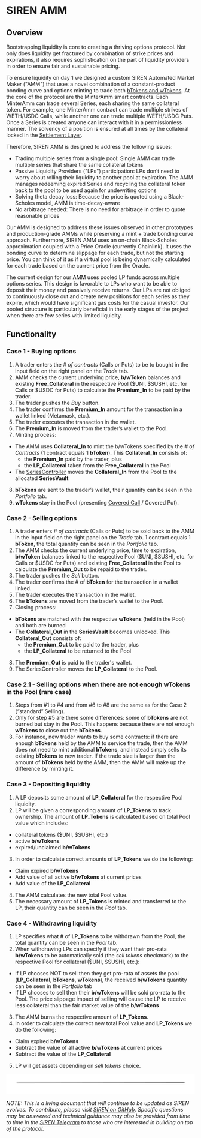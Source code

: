 # SIREN AMM

## Overview

Bootstrapping liquidity is core to creating a thriving options protocol. Not only does liquidity get fractured by combination of strike prices and expirations, it also requires sophistication on the part of liquidity providers in order to ensure fair and sustainable pricing.

To ensure liquidity on day 1 we designed a custom SIREN Automated Market Maker ("AMM") that uses a novel combination of a constant-product bonding curve and options minting to trade both [bTokens and wTokens](https://docs.sirenmarkets.com/faq-options/what-are-options#what-are-btokens-and-wtokens). At the core of the protocol are the MinterAmm smart contracts. Each MinterAmm can trade several Series, each sharing the same collateral token. For example, one MinterAmm contract can trade multiple strikes of WETH/USDC Calls, while another one can trade multiple WETH/USDC Puts. Once a Series is created anyone can interact with it in a permissionless manner. The solvency of a position is ensured at all times by the collateral locked in the [Settlement Layer](https://docs.sirenmarkets.com/siren-protocol/settlement-layer).

Therefore, SIREN AMM is designed to address the following issues:

- Trading multiple series from a single pool: Single AMM can trade multiple series that share the same collateral tokens
- Passive Liquidity Providers ("LPs") participation: LPs don’t need to worry about rolling their liquidity to another pool at expiration. The AMM manages redeeming expired Series and recycling the collateral token back to the pool to be used again for undewriting options
- Solving theta decay loss: Because the price is quoted using a Black-Scholes model, AMM is time-decay-aware
- No arbitrage needed: There is no need for arbitrage in order to quote reasonable prices

Our AMM is designed to address these issues observed in other prototypes and production-grade AMMs while preserving a mint + trade bonding curve approach. Furthermore, SIREN AMM uses an on-chain Black-Scholes approximation coupled with a Price Oracle (currently Chainlink). It uses the bonding curve to determine slippage for each trade, but not the starting price. You can think of it as if a virtual pool is being dynamically calculated for each trade based on the current price from the Oracle.

The current design for our AMM uses pooled LP funds across multiple options series. This design is favorable to LPs who want to be able to deposit their money and passively receive returns. Our LPs are not obliged to continuously close out and create new positions for each series as they expire, which would have significant gas costs for the casual investor. Our pooled structure is particularly beneficial in the early stages of the project when there are few series with limited liquidity.

## Functionality

### Case 1 - Buying options

1. A trader enters the *# of contracts* (Calls or Puts) to be to bought in the input field on the right panel on the *Trade* tab.
2. AMM checks the current underlying price, **b/wToken** balances and existing **Free_Collateral** in the respective Pool ($UNI, $SUSHI, etc. for Calls or $USDC for Puts) to calculate the **Premium_In** to be paid by the trader.
3. The trader pushes the *Buy* button.
4. The trader confirms the **Premium_In** amount for the transaction in a wallet linked (Metamask, etc.).
5. The trader executes the transaction in the wallet.
6. The **Premium_In** is moved from the trader’s wallet to the Pool.
7. Minting process:
- The AMM uses **Collateral_In** to mint the b/wTokens specified by the *# of Contracts* (1 contract equals 1 **bToken**). This **Collateral_In** consists of:
  - the **Premium_In** paid by the trader, plus
  - the **LP_Collateral** taken from the **Free_Collateral** in the Pool
- The [SeriesController](https://docs.sirenmarkets.com/siren-protocol/settlement-layer) moves the **Collateral_In** from the Pool to the allocated **SeriesVault**
8. **bTokens** are sent to the trader’s wallet, their quantity can be seen in the *Portfolio* tab.
9. **wTokens** stay in the Pool (presenting [Covered Call](https://www.investopedia.com/terms/c/coveredcall.asp) / Covered Put).


### Case 2 - Selling options

1. A trader enters *# of contracts* (Calls or Puts) to be sold back to the AMM in the input field on the right panel on the *Trade* tab. 1 contract equals 1 **bToken**, the total quantity can be seen in the *Portfolio* tab.
2. The AMM checks the current underlying price, time to expiration, **b/wToken** balances linked to the respective Pool ($UNI, $SUSHI, etc. for Calls or $USDC for Puts) and existing **Free_Collateral** in the Pool to calculate the **Premium_Out** to be repaid to the trader.
3. The trader pushes the *Sell* button.
4. The trader confirms the # of **bToken** for the transaction in a wallet linked.
5. The trader executes the transaction in the wallet.
6. The **bTokens** are moved from the trader’s wallet to the Pool.
7. Closing process:
- **bTokens** are matched with the respective **wTokens** (held in the Pool) and both are burned
- The **Collateral_Out** in the **SeriesVault** becomes unlocked. This **Collateral_Out** consists of:
  - the **Premium_Out** to be paid to the trader, plus
  - the **LP_Collateral** to be returned to the Pool
8. The **Premium_Out** is paid to the trader's wallet.
9. The SeriesController moves the **LP_Collateral** to the Pool.

### Case 2.1 - Selling options when there are not enough wTokens in the Pool (rare case)

1. Steps from #1 to #4 and from #6 to #8 are the same as for the Case 2 (“standard” Selling).
2. Only for step #5 are there some differences: some of **bTokens** are not burned but stay in the Pool. This happens because there are not enough **wTokens** to close out the **bTokens**.
3. For instance, new trader wants to buy some contracts: if there are enough **bTokens** held by the AMM to service the trade, then the AMM does not need to mint additional **bTokens**, and instead simply sells its existing **bTokens** to new trader. If the trade size is larger than the amount of **bTokens** held by the AMM, then the AMM will make up the difference by minting it.

### Case 3 - Depositing liquidity

1. A LP deposits some amount of **LP_Collateral** for the respective Pool liquidity.
2. LP will be given a corresponding amount of **LP_Tokens** to track ownership. The amount of **LP_Tokens** is calculated based on total Pool value which includes:
- collateral tokens ($UNI, $SUSHI, etc.)
- active **b/wTokens**
- expired/unclaimed **b/wTokens**
3. In order to calculate correct amounts of **LP_Tokens** we do the following:
- Claim expired **b/wTokens**
- Add value of all active **b/wTokens** at current prices
- Add value of the **LP_Collateral**
4. The AMM calculates the new total Pool value.
5. The necessary amount of **LP_Tokens** is minted and transferred to the LP, their quantity can be seen in the *Pool* tab.

### Case 4 - Withdrawing liquidity

1. LP specifies what # of **LP_Tokens** to be withdrawn from the Pool, the total quantity can be seen in the *Pool* tab.
2. When withdrawing LPs can specify if they want their pro-rata **b/wTokens** to be automatically sold (the *sell tokens* checkmark) to the respective Pool for collateral ($UNI, $SUSHI, etc.):
- If LP chooses NOT to sell then they get pro-rata of assets the pool (**LP_Collateral**, **bTokens**, **wTokens**), the received **b/wTokens** quantity can be seen in the *Portfolio* tab
- If LP chooses to sell then their **b/wTokens** will be sold pro-rata to the Pool. The price slippage impact of selling will cause the LP to receive less collateral than the fair market value of the **b/wTokens**
3. The AMM burns the respective amount of **LP_Tokens**.
4. In order to calculate the correct new total Pool value and **LP_Tokens** we do the following:
- Claim expired **b/wTokens**
- Subtract the value of all active **b/wTokens** at current prices
- Subtract the value of the **LP_Collateral**
5. LP will get assets depending on *sell tokens* choice.

![](../.gitbook/assets/image.png)

_NOTE: This is a living document that will continue to be updated as SIREN evolves. To contribute, please visit_ [_SIREN on GitHub_](https://github.com/sirenmarkets/core)_. Specific questions may be answered and technical guidance may also be provided from time to time in the_ [_SIREN Telegram_](https://t.me/sirenmarkets) _to those who are interested in building on top of the protocol._

